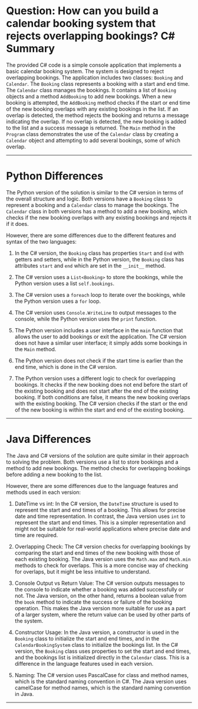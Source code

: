 # Question: How can you build a calendar booking system that rejects overlapping bookings? C# Summary

The provided C# code is a simple console application that implements a basic calendar booking system. The system is designed to reject overlapping bookings. The application includes two classes: `Booking` and `Calendar`. The `Booking` class represents a booking with a start and end time. The `Calendar` class manages the bookings. It contains a list of `Booking` objects and a method `AddBooking` to add new bookings. When a new booking is attempted, the `AddBooking` method checks if the start or end time of the new booking overlaps with any existing bookings in the list. If an overlap is detected, the method rejects the booking and returns a message indicating the overlap. If no overlap is detected, the new booking is added to the list and a success message is returned. The `Main` method in the `Program` class demonstrates the use of the `Calendar` class by creating a `Calendar` object and attempting to add several bookings, some of which overlap.

---

# Python Differences

The Python version of the solution is similar to the C# version in terms of the overall structure and logic. Both versions have a `Booking` class to represent a booking and a `Calendar` class to manage the bookings. The `Calendar` class in both versions has a method to add a new booking, which checks if the new booking overlaps with any existing bookings and rejects it if it does.

However, there are some differences due to the different features and syntax of the two languages:

1. In the C# version, the `Booking` class has properties `Start` and `End` with getters and setters, while in the Python version, the `Booking` class has attributes `start` and `end` which are set in the `__init__` method.

2. The C# version uses a `List<Booking>` to store the bookings, while the Python version uses a list `self.bookings`.

3. The C# version uses a `foreach` loop to iterate over the bookings, while the Python version uses a `for` loop.

4. The C# version uses `Console.WriteLine` to output messages to the console, while the Python version uses the `print` function.

5. The Python version includes a user interface in the `main` function that allows the user to add bookings or exit the application. The C# version does not have a similar user interface; it simply adds some bookings in the `Main` method.

6. The Python version does not check if the start time is earlier than the end time, which is done in the C# version.

7. The Python version uses a different logic to check for overlapping bookings. It checks if the new booking does not end before the start of the existing booking and does not start after the end of the existing booking. If both conditions are false, it means the new booking overlaps with the existing booking. The C# version checks if the start or the end of the new booking is within the start and end of the existing booking.

---

# Java Differences

The Java and C# versions of the solution are quite similar in their approach to solving the problem. Both versions use a list to store bookings and a method to add new bookings. The method checks for overlapping bookings before adding a new booking to the list.

However, there are some differences due to the language features and methods used in each version:

1. DateTime vs int: In the C# version, the `DateTime` structure is used to represent the start and end times of a booking. This allows for precise date and time representation. In contrast, the Java version uses `int` to represent the start and end times. This is a simpler representation and might not be suitable for real-world applications where precise date and time are required.

2. Overlapping Check: The C# version checks for overlapping bookings by comparing the start and end times of the new booking with those of each existing booking. The Java version uses the `Math.max` and `Math.min` methods to check for overlaps. This is a more concise way of checking for overlaps, but it might be less intuitive to understand.

3. Console Output vs Return Value: The C# version outputs messages to the console to indicate whether a booking was added successfully or not. The Java version, on the other hand, returns a boolean value from the `book` method to indicate the success or failure of the booking operation. This makes the Java version more suitable for use as a part of a larger system, where the return value can be used by other parts of the system.

4. Constructor Usage: In the Java version, a constructor is used in the `Booking` class to initialize the start and end times, and in the `CalendarBookingSystem` class to initialize the bookings list. In the C# version, the `Booking` class uses properties to set the start and end times, and the bookings list is initialized directly in the `Calendar` class. This is a difference in the language features used in each version.

5. Naming: The C# version uses PascalCase for class and method names, which is the standard naming convention in C#. The Java version uses camelCase for method names, which is the standard naming convention in Java.

---
